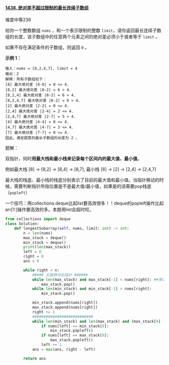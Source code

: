 #### [1438. 绝对差不超过限制的最长连续子数组](https://leetcode-cn.com/problems/longest-continuous-subarray-with-absolute-diff-less-than-or-equal-to-limit/)

难度中等236

给你一个整数数组 `nums` ，和一个表示限制的整数 `limit`，请你返回最长连续子数组的长度，该子数组中的任意两个元素之间的绝对差必须小于或者等于 `limit` *。*

如果不存在满足条件的子数组，则返回 `0` 。

 

**示例 1：**

```
输入：nums = [8,2,4,7], limit = 4
输出：2 
解释：所有子数组如下：
[8] 最大绝对差 |8-8| = 0 <= 4.
[8,2] 最大绝对差 |8-2| = 6 > 4. 
[8,2,4] 最大绝对差 |8-2| = 6 > 4.
[8,2,4,7] 最大绝对差 |8-2| = 6 > 4.
[2] 最大绝对差 |2-2| = 0 <= 4.
[2,4] 最大绝对差 |2-4| = 2 <= 4.
[2,4,7] 最大绝对差 |2-7| = 5 > 4.
[4] 最大绝对差 |4-4| = 0 <= 4.
[4,7] 最大绝对差 |4-7| = 3 <= 4.
[7] 最大绝对差 |7-7| = 0 <= 4. 
因此，满足题意的最长子数组的长度为 2 。
```



题解：

双指针，同时**用最大栈和最小栈来记录每个区间内的最大值、最小值**。

例如最大栈 [8] -> [8,2] -> [8,4] -> [8,7], 最小栈 [8] -> [2] -> [2,4] -> [2,4,7]

最大栈的栈底、最小栈的栈底分别表示了目前的最大值和最小值。当指针移动的时候，需要判断指针所指位置是不是最大值/最小值，如果是的话需要pop栈底 （`popleft`）

一个技巧：用collections.deque比起list要高效很多！！deque的popleft操作比起arr[1:]操作要高效的多。本题用list会超时哎。

```python
from collections import deque
class Solution:
    def longestSubarray(self, nums, limit: int) -> int:
        n = len(nums)
        max_stack = deque()
        min_stack = deque()
        print(len(max_stack))
        left = 0
        right = 0
        ans = 0

        while right < n:
            ##### 无脑移动右指针 ######
            while len(max_stack) and max_stack[-1] < nums[right]: ##单调栈入栈
                max_stack.pop()
            while len(min_stack) and min_stack[-1] > nums[right]:
                min_stack.pop()

            min_stack.append(nums[right])
            max_stack.append(nums[right])
            right += 1
            ###########################
            while len(min_stack) and len(max_stack) and (max_stack[0] - min_stack[0]) > limit:  ##如果满足条件，就移动左指针
                if nums[left] == min_stack[0]:
                    min_stack.popleft()
                if nums[left] == max_stack[0]:
                    max_stack.popleft()
                left += 1
            ans = max(ans, right - left)

        return ans
```

